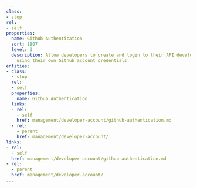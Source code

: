 ```yaml
---
class:
- stop
rel:
- self
properties:
  name: Github Authentication
  sort: 1807
  level: 3
  description: Allow developers to create and login to their API developer account
    using their own Github account credentials.
entities:
- class:
  - stop
  rel:
  - self
  properties:
    name: Github Authentication
  links:
  - rel:
    - self
    href: management/developer-account/github-authentication.md
  - rel:
    - parent
    href: management/developer-account/
links:
- rel:
  - self
  href: management/developer-account/github-authentication.md
- rel:
  - parent
  href: management/developer-account/
...
```

